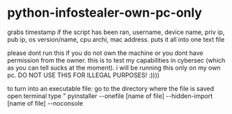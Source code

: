 # python-infostealer-own-pc-only
grabs timestamp if the script has been ran, username, device name, priv ip, pub ip, os version/name, cpu archi, mac address. puts it all into one text file

please dont run this if you do not own the machine or you dont have permission from the owner. this is to test my capabilities in cybersec (which as you can tell sucks at the moment). i will be running this only on my own pc. DO NOT USE THIS FOR ILLEGAL PURPOSES! :))))

to turn into an executable file:
go to the directory where the file is saved
open terminal
type " pyinstaller --onefile [name of file] --hidden-import [name of file] --noconsole
